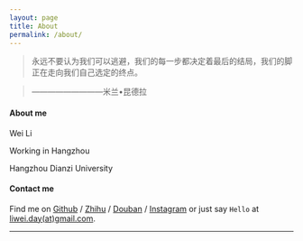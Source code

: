 ```yaml
---
layout: page
title: About
permalink: /about/
---
```


>永远不要认为我们可以逃避，我们的每一步都决定着最后的结局，我们的脚正在走向我们自己选定的终点。
				
>—————————米兰•昆德拉

#### About me
Wei Li

Working in Hangzhou

Hangzhou Dianzi University

#### Contact me

Find me on [Github][github] / [Zhihu][Zhihu] / [Douban][douban] / [Instagram][instagram] or just say `Hello` at 
[liwei.day(at)gmail.com](mailto:liwei.day@gmail.com).

<hr/>
<!-- 多说评论框 start -->
<div class="ds-thread" data-thread-key="/about" data-title="About" data-url="mindlee.com/about"></div>

[github]: https://github.com/welon
[twitter]: https://twitter.com/chinawelon
[douban]: http://www.douban.com/people/mindlee/
[zhihu]: http://www.zhihu.com/people/mindlee
[instagram]: https://instagram.com/i.liwei/

